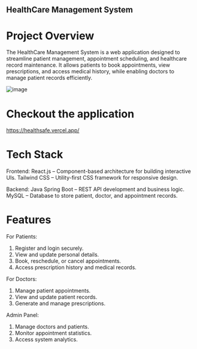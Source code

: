 ## HealthCare Management System
# Project Overview
The HealthCare Management System is a web application designed to streamline patient management, appointment scheduling, and healthcare record maintenance. It allows patients to book appointments, view prescriptions, and access medical history, while enabling doctors to manage patient records efficiently.

![image](https://github.com/user-attachments/assets/57fee4a1-8f38-4178-b6ff-f45da0427209)


# Checkout the application
https://healthsafe.vercel.app/
# Tech Stack
Frontend:
 React.js – Component-based architecture for building interactive UIs.
 Tailwind CSS – Utility-first CSS framework for responsive design.

Backend:
Java Spring Boot – REST API development and business logic.
MySQL – Database to store patient, doctor, and appointment records.



# Features
 For Patients:
 1.  Register and login securely.
 2.  View and update personal details.
 3.  Book, reschedule, or cancel appointments.
 4.  Access prescription history and medical records.

 For Doctors:
 1. Manage patient appointments.
 2. View and update patient records.
 3. Generate and manage prescriptions.

 Admin Panel:
 1. Manage doctors and patients.
 2. Monitor appointment statistics.
 3. Access system analytics.


